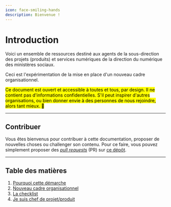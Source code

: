 ```yaml
---
icon: face-smiling-hands
description: Bienvenue !
---
```


# Introduction

Voici un ensemble de ressources destiné aux agents de la sous-direction des projets (produits) et services numériques de la direction du numérique des ministères sociaux.&#x20;

Ceci est l'expérimentation de la mise en place d'un nouveau cadre organisationnel.

<mark style="background-color:yellow;">Ce document est ouvert et accessible à toutes et tous, par design. Il ne contient pas d'informations confidentielles. S'il peut inspirer d'autres organisations, ou bien donner envie à des personnes de nous rejoindre, alors tant mieux. 💛</mark>

***

## Contribuer

Vous êtes bienvenus pour contribuer à cette documentation, proposer de nouvelles choses ou challenger son contenu. Pour ce faire, vous pouvez simplement proposer des [_pull requests_](https://docs.github.com/en/pull-requests/collaborating-with-pull-requests/proposing-changes-to-your-work-with-pull-requests/creating-a-pull-request) (PR) sur [ce dépôt](https://github.com/DNUM-SocialGouv/documentation).&#x20;

***

## Table des matières

1. [Pourquoi cette démarche](introduction/pourquoi-cette-demarche.md)
2. [Nouveau cadre organisationnel](introduction/comite-produit-beta.md)
3. [La checklist](la-checklist.md)
4. [Je suis chef de projet/produit](introduction/je-suis-chef.fe-de-produit-projet.md)



